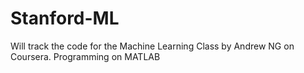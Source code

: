 Stanford-ML
===========

Will track the code for the Machine Learning Class by Andrew NG on Coursera. Programming on MATLAB
